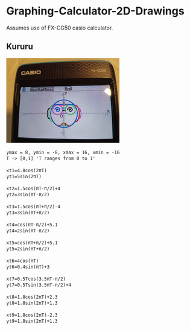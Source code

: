 # Graphing-Calculator-2D-Drawings

Assumes use of FX-CG50 casio calculator.

## Kururu

<img src="https://github.com/zlw9991/Graphing-Calculator-2D-Drawings/blob/main/img11.jpg" width="300">

```
ymax = 8, ymin = -8, xmax = 16, xmin = -16
T -> [0,1] 'T ranges from 0 to 1'

xt1=4.8cos(2πT)
yt1=5sin(2πT)

xt2=1.5cos(πT-π/2)+4
yt2=3sin(πT-π/2)

xt3=1.5cos(πT+π/2)-4
yt3=3sin(πT+π/2)

xt4=cos(πT-π/2)+5.1
yt4=2sin(πT-π/2)

xt5=cos(πT+π/2)+5.1
yt5=2sin(πT+π/2)

xt6=4cos(πT)
yt6=0.4sin(πT)+3

xt7=0.5Tcos(3.5πT-π/2)
yt7=0.5Tsin(3.5πT-π/2)+4

xt8=1.8cos(2πT)+2.3
yt8=1.8sin(2πT)+1.3

xt9=1.8cos(2πT)-2.3
yt9=1.8sin(2πT)+1.3



```
